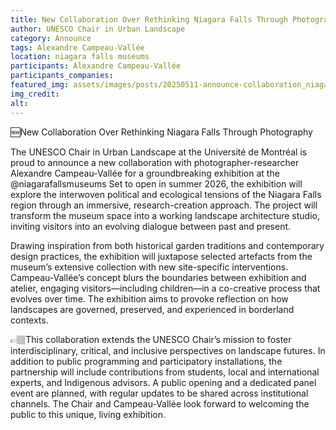 ```yaml
---
title: New Collaboration Over Rethinking Niagara Falls Through Photography
author: UNESCO Chair in Urban Landscape
category: Announce
tags: Alexandre Campeau-Vallée 
location: niagara falls museums
participants: Alexandre Campeau-Vallée 
participants_companies: 
featured_img: assets/images/posts/20250511-announce-collaboration_niagara_falls_campeau.jpg
img_credit: 
alt:
---
```

🆕New Collaboration Over Rethinking Niagara Falls Through Photography

The UNESCO Chair in Urban Landscape at the Université de Montréal is proud to announce a new collaboration with photographer-researcher Alexandre Campeau-Vallée for a groundbreaking exhibition at the @niagarafallsmuseums Set to open in summer 2026, the exhibition will explore the interwoven political and ecological tensions of the Niagara Falls region through an immersive, research-creation approach. The project will transform the museum space into a working landscape architecture studio, inviting visitors into an evolving dialogue between past and present.

Drawing inspiration from both historical garden traditions and contemporary design practices, the exhibition will juxtapose selected artefacts from the museum’s extensive collection with new site-specific interventions. Campeau-Vallée’s concept blurs the boundaries between exhibition and atelier, engaging visitors—including children—in a co-creative process that evolves over time. The exhibition aims to provoke reflection on how landscapes are governed, preserved, and experienced in borderland contexts.

👉🏽This collaboration extends the UNESCO Chair’s mission to foster interdisciplinary, critical, and inclusive perspectives on landscape futures. In addition to public programming and participatory installations, the partnership will include contributions from students, local and international experts, and Indigenous advisors. A public opening and a dedicated panel event are planned, with regular updates to be shared across institutional channels. The Chair and Campeau-Vallée look forward to welcoming the public to this unique, living exhibition.
